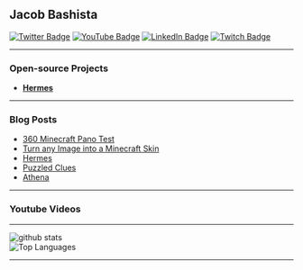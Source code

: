 ## Jacob Bashista

[![Twitter Badge](https://img.shields.io/badge/Twitter-00aced?style=for-the-badge&logo=twitter)](https://twitter.com/jacobbashista)
[![YouTube Badge](https://img.shields.io/badge/YouTube-red?style=for-the-badge&logo=youtube)](https://www.youtube.com/orangehaus)
[![LinkedIn Badge](https://img.shields.io/badge/LinkedIn-blue?style=for-the-badge&logo=linkedin)](https://www.linkedin.com/in/bashista)
[![Twitch Badge](https://img.shields.io/badge/Twitch-6441a5?style=for-the-badge&logo=twitch)](https://www.twitch.tv/tgb20)

---

### Open-source Projects

- [**Hermes**](https://github.com/tgb20/hermes)

---

### Blog Posts

<!-- BLOG-POST-LIST:START -->
- [360 Minecraft Pano Test](https://jacobbashista.com/360-pano-test/)
- [Turn any Image into a Minecraft Skin](https://jacobbashista.com/turn-any-image-into-a-minecraft-skin/)
- [Hermes](https://jacobbashista.com/hermes/)
- [Puzzled Clues](https://jacobbashista.com/puzzled-clues/)
- [Athena](https://jacobbashista.com/athena/)
<!-- BLOG-POST-LIST:END -->

---

### Youtube Videos

<!-- YOUTUBE:START -->
<!-- YOUTUBE:END -->

---

![github stats](https://github-readme-stats.vercel.app/api?username=tgb20&show_icons=true)\
![Top Languages](https://github-readme-stats.vercel.app/api/top-langs/?username=tgb20&layout=compact)

---
